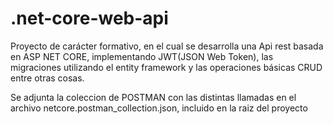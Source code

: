 # .net-core-web-api
Proyecto de carácter formativo, en el cual se desarrolla una Api rest basada en ASP NET CORE, implementando JWT(JSON Web Token), las migraciones utilizando el entity framework y las operaciones básicas CRUD entre otras cosas.

Se adjunta la coleccion de POSTMAN con las distintas llamadas en el archivo netcore.postman_collection.json, incluido en la raiz del proyecto
